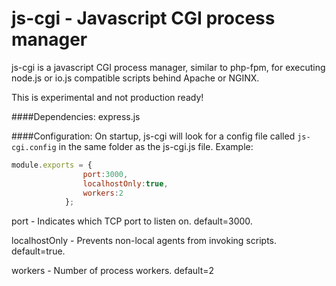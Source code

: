 # js-cgi  - Javascript CGI process manager
js-cgi is a javascript CGI process manager, similar to php-fpm, for executing node.js or io.js compatible scripts behind Apache or NGINX.

This is experimental and not production ready!

####Dependencies:
express.js

####Configuration:
On startup, js-cgi will look for a config file called `js-cgi.config` in the same folder as the js-cgi.js file.
Example:
```js
module.exports = {
				port:3000,
				localhostOnly:true,
				workers:2
			};

```

port - Indicates which TCP port to listen on. default=3000.

localhostOnly - Prevents non-local agents from invoking scripts. default=true.

workers - Number of process workers. default=2
